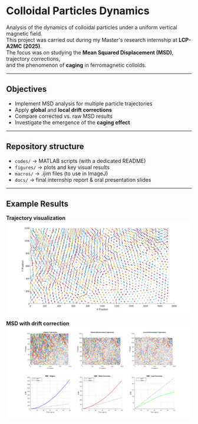 # Colloidal Particles Dynamics

Analysis of the dynamics of colloidal particles under a uniform vertical magnetic field.  
This project was carried out during my Master's research internship at **LCP-A2MC (2025)**.  
The focus was on studying the **Mean Squared Displacement (MSD)**, trajectory corrections,  
and the phenomenon of **caging** in ferromagnetic colloids.

---

## Objectives
- Implement MSD analysis for multiple particle trajectories
- Apply **global** and **local drift corrections**
- Compare corrected vs. raw MSD results
- Investigate the emergence of the **caging effect**

---

## Repository structure
- `codes/` → MATLAB scripts (with a dedicated README)
- `figures/` → plots and key visual results
- `macros/` → .ijim files (to use in ImageJ)
- `docs/` → final internship report & oral presentation slides

---

## Example Results
**Trajectory visualization**  
![Trajectories](figures/traj_brutes.png)

**MSD with drift correction**  
![Correction method comparison](figures/Traj_corrigees_MSD.png)
